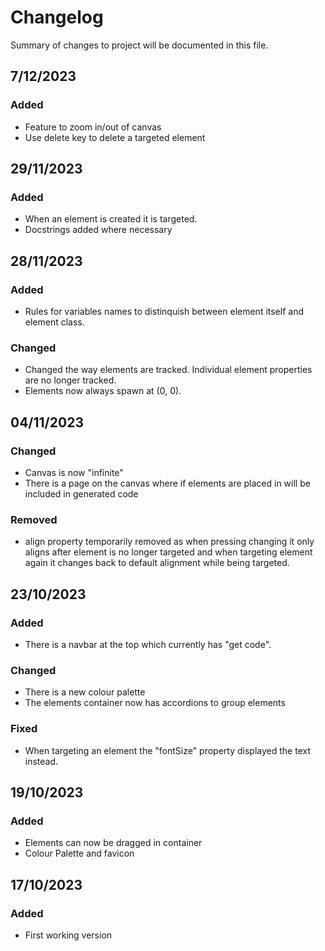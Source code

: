 # Changelog

Summary of changes to project will be documented in this file.

## 7/12/2023

### Added
- Feature to zoom in/out of canvas
- Use delete key to delete a targeted element

## 29/11/2023

### Added
- When an element is created it is targeted.
- Docstrings added where necessary

## 28/11/2023

### Added
- Rules for variables names to distinquish between element itself and element class.

### Changed
- Changed the way elements are tracked. Individual element properties are no longer tracked.
- Elements now always spawn at (0, 0).

## 04/11/2023

### Changed
- Canvas is now "infinite"
- There is a page on the canvas where if elements are placed in will be included in generated code

### Removed
- align property temporarily removed as when pressing changing it only aligns after element is no longer targeted and when targeting element again it changes back to default alignment while being targeted.

## 23/10/2023

### Added
- There is a navbar at the top which currently has "get code".

### Changed
- There is a new colour palette
- The elements container now has accordions to group elements

### Fixed
- When targeting an element the "fontSize" property displayed the text instead.

## 19/10/2023

### Added
- Elements can now be dragged in container
- Colour Palette and favicon

## 17/10/2023

### Added
- First working version

